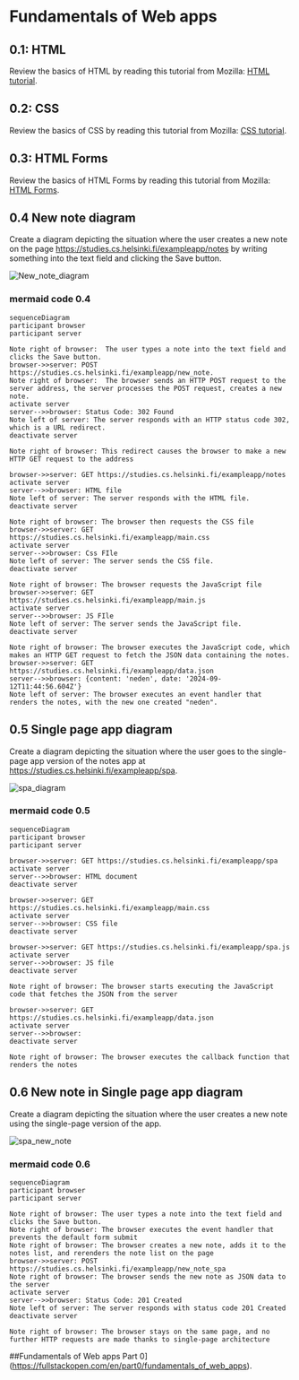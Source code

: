 # Fundamentals of Web apps

## 0.1: HTML
Review the basics of HTML by reading this tutorial from Mozilla: [HTML tutorial](https://developer.mozilla.org/en-US/docs/Learn/Getting_started_with_the_web/HTML_basics).

## 0.2: CSS
Review the basics of CSS by reading this tutorial from Mozilla: [CSS tutorial](https://developer.mozilla.org/en-US/docs/Learn/Getting_started_with_the_web/CSS_basics).


## 0.3: HTML Forms
Review the basics of HTML Forms by reading this tutorial from Mozilla: [HTML Forms](https://developer.mozilla.org/en-US/docs/Learn/Forms/Your_first_form).

## 0.4 New note diagram
Create a diagram depicting the situation where the user creates a new note on the page https://studies.cs.helsinki.fi/exampleapp/notes by writing something into the text field and clicking the Save button.

![New_note_diagram](https://github.com/user-attachments/assets/d268174a-2beb-49a3-909a-31c2e20666ff)

### mermaid code 0.4
    sequenceDiagram
    participant browser
    participant server

    Note right of browser:  The user types a note into the text field and clicks the Save button.
    browser->>server: POST https://studies.cs.helsinki.fi/exampleapp/new_note.
    Note right of browser:  The browser sends an HTTP POST request to the server address, the server processes the POST request, creates a new note.
    activate server
    server-->>browser: Status Code: 302 Found
    Note left of server: The server responds with an HTTP status code 302, which is a URL redirect.
    deactivate server

    Note right of browser: This redirect causes the browser to make a new HTTP GET request to the address
    
    browser->>server: GET https://studies.cs.helsinki.fi/exampleapp/notes
    activate server
    server-->>browser: HTML file
    Note left of server: The server responds with the HTML file.
    deactivate server
    
    Note right of browser: The browser then requests the CSS file
    browser->>server: GET https://studies.cs.helsinki.fi/exampleapp/main.css
    activate server
    server-->>browser: Css FIle
    Note left of server: The server sends the CSS file.
    deactivate server
    
    Note right of browser: The browser requests the JavaScript file 
    browser->>server: GET https://studies.cs.helsinki.fi/exampleapp/main.js
    activate server
    server-->>browser: JS FIle
    Note left of server: The server sends the JavaScript file.
    deactivate server
    
    Note right of browser: The browser executes the JavaScript code, which makes an HTTP GET request to fetch the JSON data containing the notes.
    browser->>server: GET https://studies.cs.helsinki.fi/exampleapp/data.json
    server-->>browser: {content: 'neden', date: '2024-09-12T11:44:56.604Z'}
    Note left of server: The browser executes an event handler that renders the notes, with the new one created "neden".
    
## 0.5 Single page app diagram
Create a diagram depicting the situation where the user goes to the single-page app version of the notes app at https://studies.cs.helsinki.fi/exampleapp/spa.

![spa_diagram](https://github.com/user-attachments/assets/22a7c0b5-84c4-408c-a847-db711fe2bc67)

### mermaid code 0.5
    sequenceDiagram
    participant browser
    participant server

    browser->>server: GET https://studies.cs.helsinki.fi/exampleapp/spa
    activate server
    server-->>browser: HTML document
    deactivate server

    browser->>server: GET https://studies.cs.helsinki.fi/exampleapp/main.css
    activate server
    server-->>browser: CSS file
    deactivate server

    browser->>server: GET https://studies.cs.helsinki.fi/exampleapp/spa.js
    activate server
    server-->>browser: JS file
    deactivate server

    Note right of browser: The browser starts executing the JavaScript code that fetches the JSON from the server

    browser->>server: GET https://studies.cs.helsinki.fi/exampleapp/data.json
    activate server
    server-->>browser: 
    deactivate server

    Note right of browser: The browser executes the callback function that renders the notes
    
## 0.6 New note in Single page app diagram
Create a diagram depicting the situation where the user creates a new note using the single-page version of the app.

![spa_new_note](https://github.com/user-attachments/assets/449638b5-b18e-40e8-b4dd-3d817751e1a3)

### mermaid code 0.6
    sequenceDiagram
    participant browser
    participant server

    Note right of browser: The user types a note into the text field and clicks the Save button.
    Note right of browser: The browser executes the event handler that prevents the default form submit
    Note right of browser: The browser creates a new note, adds it to the notes list, and rerenders the note list on the page
    browser->>server: POST https://studies.cs.helsinki.fi/exampleapp/new_note_spa
    Note right of browser: The browser sends the new note as JSON data to the server
    activate server
    server-->>browser: Status Code: 201 Created
    Note left of server: The server responds with status code 201 Created
    deactivate server

    Note right of browser: The browser stays on the same page, and no further HTTP requests are made thanks to single-page architecture
    
    
##Fundamentals of Web apps Part 0](https://fullstackopen.com/en/part0/fundamentals_of_web_apps).


